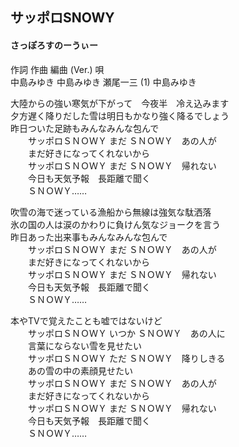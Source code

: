 ## サッポロSNOWY
#### さっぽろすのーうぃー

  
作詞  作曲  編曲 (Ver.)   唄  
中島みゆき   中島みゆき   瀬尾一三 (1)  中島みゆき  
  
  
大陸からの強い寒気が下がって　今夜半　冷え込みます  
夕方遅く降りだした雪は明日もかなり強く降るでしょう  
昨日ついた足跡もみんなみんな包んで  
　　サッポロＳＮＯＷＹ まだ ＳＮＯＷＹ　あの人が  
　　まだ好きになってくれないから  
　　サッポロＳＮＯＷＹ まだ ＳＮＯＷＹ　帰れない  
　　今日も天気予報　長距離で聞く  
　　ＳＮＯＷＹ……  
  
吹雪の海で迷っている漁船から無線は強気な駄洒落  
氷の国の人は涙のかわりに負けん気なジョークを言う  
昨日あった出来事もみんなみんな包んで  
　　サッポロＳＮＯＷＹ まだ ＳＮＯＷＹ　あの人が  
　　まだ好きになってくれないから  
　　サッポロＳＮＯＷＹ まだ ＳＮＯＷＹ　帰れない  
　　今日も天気予報　長距離で聞く  
　　ＳＮＯＷＹ……  
  
本やTVで覚えたことも嘘ではないけど  
　　サッポロＳＮＯＷＹ いつか ＳＮＯＷＹ　あの人に  
　　言葉にならない雪を見せたい  
　　サッポロＳＮＯＷＹ ただ ＳＮＯＷＹ　降りしきる  
　　あの雪の中の素顔見せたい  
　　サッポロＳＮＯＷＹ まだ ＳＮＯＷＹ　あの人が  
　　まだ好きになってくれないから  
　　サッポロＳＮＯＷＹ まだ ＳＮＯＷＹ　帰れない  
　　今日も天気予報　長距離で聞く  
　　ＳＮＯＷＹ……